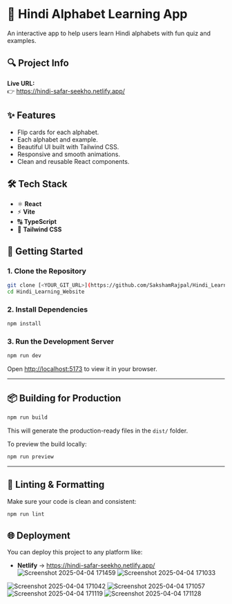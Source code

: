 # 🌟 Hindi Alphabet Learning App

An interactive app to help users learn Hindi alphabets with fun quiz and examples.


## 🔍 Project Info

**Live URL:**  
👉   https://hindi-safar-seekho.netlify.app/

## ✨ Features

- Flip cards for each alphabet.
- Each alphabet and example.
- Beautiful UI built with Tailwind CSS.
- Responsive and smooth animations.
- Clean and reusable React components.

## 🛠️ Tech Stack

- ⚛️ **React**
- ⚡ **Vite**
- 🔠 **TypeScript**
- 💅 **Tailwind CSS**

## 🚀 Getting Started

### 1. Clone the Repository

```bash
git clone [<YOUR_GIT_URL>](https://github.com/SakshamRajpal/Hindi_Learning_Website.git)
cd Hindi_Learning_Website
```

### 2. Install Dependencies

```bash
npm install
```

### 3. Run the Development Server

```bash
npm run dev
```

Open [http://localhost:5173](http://localhost:5173) to view it in your browser.

---

## 📦 Building for Production

```bash
npm run build
```

This will generate the production-ready files in the `dist/` folder.

To preview the build locally:

```bash
npm run preview
```

---

## 🧪 Linting & Formatting

Make sure your code is clean and consistent:

```bash
npm run lint
```

## 🌐 Deployment

You can deploy this project to any platform like:

- **Netlify** → https://hindi-safar-seekho.netlify.app/
![Screenshot 2025-04-04 171459](https://github.com/user-attachments/assets/80994084-3a5c-4646-9c7a-9e0d989f8bc2)
![Screenshot 2025-04-04 171033](https://github.com/user-attachments/assets/29ece0cd-baa0-41fa-a502-3559bf5d9b53)

![Screenshot 2025-04-04 171042](https://github.com/user-attachments/assets/99bd870d-50d3-458c-952d-d9c4c6b7e850)
![Screenshot 2025-04-04 171057](https://github.com/user-attachments/assets/8bd17057-024e-4e4b-ab43-1263edd5f0a6)
![Screenshot 2025-04-04 171119](https://github.com/user-attachments/assets/a343c618-08f8-4cfd-9d94-1121962c0e66)
![Screenshot 2025-04-04 171128](https://github.com/user-attachments/assets/1855dd0c-0379-44f9-a041-b0503d78b8fb)

